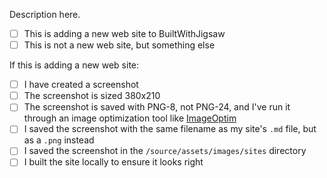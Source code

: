 Description here.

- [ ] This is adding a new web site to BuiltWithJigsaw
- [ ] This is not a new web site, but something else 

If this is adding a new web site:

- [ ] I have created a screenshot
- [ ] The screenshot is sized 380x210
- [ ] The screenshot is saved with PNG-8, not PNG-24, and I've run it through an image optimization tool like [ImageOptim](https://imageoptim.com/mac)
- [ ] I saved the screenshot with the same filename as my site's `.md` file, but as a `.png` instead
- [ ] I saved the screenshot in the `/source/assets/images/sites` directory
- [ ] I built the site locally to ensure it looks right
